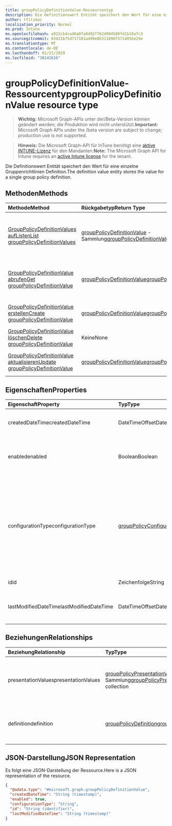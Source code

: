 ```yaml
---
title: groupPolicyDefinitionValue-Ressourcentyp
description: Die Definitionswert Entität speichert den Wert für eine einzelne Gruppenrichtlinien Definition.
author: tfitzmac
localization_priority: Normal
ms.prod: Intune
ms.openlocfilehash: e822cb4ce46a0fa9492f7624904588fd1b10a7c3
ms.sourcegitcommit: 03421b75d717101a499e0b311890f5714056e29e
ms.translationtype: MT
ms.contentlocale: de-DE
ms.lasthandoff: 02/21/2019
ms.locfileid: "30142616"
---
```

# <a name="grouppolicydefinitionvalue-resource-type"></a><span data-ttu-id="5d7bd-103">groupPolicyDefinitionValue-Ressourcentyp</span><span class="sxs-lookup"><span data-stu-id="5d7bd-103">groupPolicyDefinitionValue resource type</span></span>

> <span data-ttu-id="5d7bd-104">**Wichtig:** Microsoft Graph-APIs unter der/Beta-Version können geändert werden; die Produktion wird nicht unterstützt.</span><span class="sxs-lookup"><span data-stu-id="5d7bd-104">**Important:** Microsoft Graph APIs under the /beta version are subject to change; production use is not supported.</span></span>

> <span data-ttu-id="5d7bd-105">**Hinweis:** Die Microsoft Graph-API für InTune benötigt eine [aktive INTUNE-Lizenz](https://go.microsoft.com/fwlink/?linkid=839381) für den Mandanten.</span><span class="sxs-lookup"><span data-stu-id="5d7bd-105">**Note:** The Microsoft Graph API for Intune requires an [active Intune license](https://go.microsoft.com/fwlink/?linkid=839381) for the tenant.</span></span>

<span data-ttu-id="5d7bd-106">Die Definitionswert Entität speichert den Wert für eine einzelne Gruppenrichtlinien Definition.</span><span class="sxs-lookup"><span data-stu-id="5d7bd-106">The definition value entity stores the value for a single group policy definition.</span></span>

## <a name="methods"></a><span data-ttu-id="5d7bd-107">Methoden</span><span class="sxs-lookup"><span data-stu-id="5d7bd-107">Methods</span></span>
|<span data-ttu-id="5d7bd-108">Methode</span><span class="sxs-lookup"><span data-stu-id="5d7bd-108">Method</span></span>|<span data-ttu-id="5d7bd-109">Rückgabetyp</span><span class="sxs-lookup"><span data-stu-id="5d7bd-109">Return Type</span></span>|<span data-ttu-id="5d7bd-110">Beschreibung</span><span class="sxs-lookup"><span data-stu-id="5d7bd-110">Description</span></span>|
|:---|:---|:---|
|[<span data-ttu-id="5d7bd-111">GroupPolicyDefinitionValues aufListen</span><span class="sxs-lookup"><span data-stu-id="5d7bd-111">List groupPolicyDefinitionValues</span></span>](../api/intune-grouppolicy-grouppolicydefinitionvalue-list.md)|<span data-ttu-id="5d7bd-112">[groupPolicyDefinitionValue](../resources/intune-grouppolicy-grouppolicydefinitionvalue.md) -Sammlung</span><span class="sxs-lookup"><span data-stu-id="5d7bd-112">[groupPolicyDefinitionValue](../resources/intune-grouppolicy-grouppolicydefinitionvalue.md) collection</span></span>|<span data-ttu-id="5d7bd-113">AufListen von Eigenschaften und Beziehungen der [groupPolicyDefinitionValue](../resources/intune-grouppolicy-grouppolicydefinitionvalue.md) -Objekte.</span><span class="sxs-lookup"><span data-stu-id="5d7bd-113">List properties and relationships of the [groupPolicyDefinitionValue](../resources/intune-grouppolicy-grouppolicydefinitionvalue.md) objects.</span></span>|
|[<span data-ttu-id="5d7bd-114">GroupPolicyDefinitionValue abrufen</span><span class="sxs-lookup"><span data-stu-id="5d7bd-114">Get groupPolicyDefinitionValue</span></span>](../api/intune-grouppolicy-grouppolicydefinitionvalue-get.md)|[<span data-ttu-id="5d7bd-115">groupPolicyDefinitionValue</span><span class="sxs-lookup"><span data-stu-id="5d7bd-115">groupPolicyDefinitionValue</span></span>](../resources/intune-grouppolicy-grouppolicydefinitionvalue.md)|<span data-ttu-id="5d7bd-116">Lesen von Eigenschaften und Beziehungen des [groupPolicyDefinitionValue](../resources/intune-grouppolicy-grouppolicydefinitionvalue.md) -Objekts.</span><span class="sxs-lookup"><span data-stu-id="5d7bd-116">Read properties and relationships of the [groupPolicyDefinitionValue](../resources/intune-grouppolicy-grouppolicydefinitionvalue.md) object.</span></span>|
|[<span data-ttu-id="5d7bd-117">GroupPolicyDefinitionValue erstellen</span><span class="sxs-lookup"><span data-stu-id="5d7bd-117">Create groupPolicyDefinitionValue</span></span>](../api/intune-grouppolicy-grouppolicydefinitionvalue-create.md)|[<span data-ttu-id="5d7bd-118">groupPolicyDefinitionValue</span><span class="sxs-lookup"><span data-stu-id="5d7bd-118">groupPolicyDefinitionValue</span></span>](../resources/intune-grouppolicy-grouppolicydefinitionvalue.md)|<span data-ttu-id="5d7bd-119">Erstellen eines neuen [groupPolicyDefinitionValue](../resources/intune-grouppolicy-grouppolicydefinitionvalue.md) -Objekts.</span><span class="sxs-lookup"><span data-stu-id="5d7bd-119">Create a new [groupPolicyDefinitionValue](../resources/intune-grouppolicy-grouppolicydefinitionvalue.md) object.</span></span>|
|[<span data-ttu-id="5d7bd-120">GroupPolicyDefinitionValue löschen</span><span class="sxs-lookup"><span data-stu-id="5d7bd-120">Delete groupPolicyDefinitionValue</span></span>](../api/intune-grouppolicy-grouppolicydefinitionvalue-delete.md)|<span data-ttu-id="5d7bd-121">Keine</span><span class="sxs-lookup"><span data-stu-id="5d7bd-121">None</span></span>|<span data-ttu-id="5d7bd-122">Löscht eine [groupPolicyDefinitionValue](../resources/intune-grouppolicy-grouppolicydefinitionvalue.md).</span><span class="sxs-lookup"><span data-stu-id="5d7bd-122">Deletes a [groupPolicyDefinitionValue](../resources/intune-grouppolicy-grouppolicydefinitionvalue.md).</span></span>|
|[<span data-ttu-id="5d7bd-123">GroupPolicyDefinitionValue aktualisieren</span><span class="sxs-lookup"><span data-stu-id="5d7bd-123">Update groupPolicyDefinitionValue</span></span>](../api/intune-grouppolicy-grouppolicydefinitionvalue-update.md)|[<span data-ttu-id="5d7bd-124">groupPolicyDefinitionValue</span><span class="sxs-lookup"><span data-stu-id="5d7bd-124">groupPolicyDefinitionValue</span></span>](../resources/intune-grouppolicy-grouppolicydefinitionvalue.md)|<span data-ttu-id="5d7bd-125">Aktualisieren der Eigenschaften eines [groupPolicyDefinitionValue](../resources/intune-grouppolicy-grouppolicydefinitionvalue.md) -Objekts.</span><span class="sxs-lookup"><span data-stu-id="5d7bd-125">Update the properties of a [groupPolicyDefinitionValue](../resources/intune-grouppolicy-grouppolicydefinitionvalue.md) object.</span></span>|

## <a name="properties"></a><span data-ttu-id="5d7bd-126">Eigenschaften</span><span class="sxs-lookup"><span data-stu-id="5d7bd-126">Properties</span></span>
|<span data-ttu-id="5d7bd-127">Eigenschaft</span><span class="sxs-lookup"><span data-stu-id="5d7bd-127">Property</span></span>|<span data-ttu-id="5d7bd-128">Typ</span><span class="sxs-lookup"><span data-stu-id="5d7bd-128">Type</span></span>|<span data-ttu-id="5d7bd-129">Beschreibung</span><span class="sxs-lookup"><span data-stu-id="5d7bd-129">Description</span></span>|
|:---|:---|:---|
|<span data-ttu-id="5d7bd-130">createdDateTime</span><span class="sxs-lookup"><span data-stu-id="5d7bd-130">createdDateTime</span></span>|<span data-ttu-id="5d7bd-131">DateTimeOffset</span><span class="sxs-lookup"><span data-stu-id="5d7bd-131">DateTimeOffset</span></span>|<span data-ttu-id="5d7bd-132">Das Datum und die Uhrzeit der Erstellung des Objekts.</span><span class="sxs-lookup"><span data-stu-id="5d7bd-132">The date and time the object was created.</span></span>|
|<span data-ttu-id="5d7bd-133">enabled</span><span class="sxs-lookup"><span data-stu-id="5d7bd-133">enabled</span></span>|<span data-ttu-id="5d7bd-134">Boolean</span><span class="sxs-lookup"><span data-stu-id="5d7bd-134">Boolean</span></span>|<span data-ttu-id="5d7bd-135">Aktiviert oder deaktiviert die zugeordnete Gruppenrichtlinien Definition.</span><span class="sxs-lookup"><span data-stu-id="5d7bd-135">Enables or disables the associated group policy definition.</span></span>|
|<span data-ttu-id="5d7bd-136">configurationType</span><span class="sxs-lookup"><span data-stu-id="5d7bd-136">configurationType</span></span>|[<span data-ttu-id="5d7bd-137">groupPolicyConfigurationType</span><span class="sxs-lookup"><span data-stu-id="5d7bd-137">groupPolicyConfigurationType</span></span>](../resources/intune-grouppolicy-grouppolicyconfigurationtype.md)|<span data-ttu-id="5d7bd-138">Gibt an, wie der Wert konfiguriert werden soll.</span><span class="sxs-lookup"><span data-stu-id="5d7bd-138">Specifies how the value should be configured.</span></span> <span data-ttu-id="5d7bd-139">Dabei kann es sich entweder um eine Richtlinie oder eine Präferenz handeln.</span><span class="sxs-lookup"><span data-stu-id="5d7bd-139">This can be either as a Policy or as a Preference.</span></span> <span data-ttu-id="5d7bd-140">Mögliche Werte sind: `policy` und `preference`.</span><span class="sxs-lookup"><span data-stu-id="5d7bd-140">Possible values are: `policy`, `preference`.</span></span>|
|<span data-ttu-id="5d7bd-141">id</span><span class="sxs-lookup"><span data-stu-id="5d7bd-141">id</span></span>|<span data-ttu-id="5d7bd-142">Zeichenfolge</span><span class="sxs-lookup"><span data-stu-id="5d7bd-142">String</span></span>|<span data-ttu-id="5d7bd-143">Schlüssel der Entität</span><span class="sxs-lookup"><span data-stu-id="5d7bd-143">Key of the entity.</span></span>|
|<span data-ttu-id="5d7bd-144">lastModifiedDateTime</span><span class="sxs-lookup"><span data-stu-id="5d7bd-144">lastModifiedDateTime</span></span>|<span data-ttu-id="5d7bd-145">DateTimeOffset</span><span class="sxs-lookup"><span data-stu-id="5d7bd-145">DateTimeOffset</span></span>|<span data-ttu-id="5d7bd-146">Datum und Uhrzeit der letzten Änderung der Entität.</span><span class="sxs-lookup"><span data-stu-id="5d7bd-146">The date and time the entity was last modified.</span></span>|

## <a name="relationships"></a><span data-ttu-id="5d7bd-147">Beziehungen</span><span class="sxs-lookup"><span data-stu-id="5d7bd-147">Relationships</span></span>
|<span data-ttu-id="5d7bd-148">Beziehung</span><span class="sxs-lookup"><span data-stu-id="5d7bd-148">Relationship</span></span>|<span data-ttu-id="5d7bd-149">Typ</span><span class="sxs-lookup"><span data-stu-id="5d7bd-149">Type</span></span>|<span data-ttu-id="5d7bd-150">Beschreibung</span><span class="sxs-lookup"><span data-stu-id="5d7bd-150">Description</span></span>|
|:---|:---|:---|
|<span data-ttu-id="5d7bd-151">presentationValues</span><span class="sxs-lookup"><span data-stu-id="5d7bd-151">presentationValues</span></span>|<span data-ttu-id="5d7bd-152">[groupPolicyPresentationValue](../resources/intune-grouppolicy-grouppolicypresentationvalue.md) -Sammlung</span><span class="sxs-lookup"><span data-stu-id="5d7bd-152">[groupPolicyPresentationValue](../resources/intune-grouppolicy-grouppolicypresentationvalue.md) collection</span></span>|<span data-ttu-id="5d7bd-153">Die zugeordneten Gruppenrichtlinien-Präsentations Werte mit dem Definitionswert.</span><span class="sxs-lookup"><span data-stu-id="5d7bd-153">The associated group policy presentation values with the definition value.</span></span>|
|<span data-ttu-id="5d7bd-154">definition</span><span class="sxs-lookup"><span data-stu-id="5d7bd-154">definition</span></span>|[<span data-ttu-id="5d7bd-155">groupPolicyDefinition</span><span class="sxs-lookup"><span data-stu-id="5d7bd-155">groupPolicyDefinition</span></span>](../resources/intune-grouppolicy-grouppolicydefinition.md)|<span data-ttu-id="5d7bd-156">Die zugeordnete Gruppenrichtlinien Definition mit dem Wert.</span><span class="sxs-lookup"><span data-stu-id="5d7bd-156">The associated group policy definition with the value.</span></span>|

## <a name="json-representation"></a><span data-ttu-id="5d7bd-157">JSON-Darstellung</span><span class="sxs-lookup"><span data-stu-id="5d7bd-157">JSON Representation</span></span>
<span data-ttu-id="5d7bd-158">Es folgt eine JSON-Darstellung der Ressource.</span><span class="sxs-lookup"><span data-stu-id="5d7bd-158">Here is a JSON representation of the resource.</span></span>
<!-- {
  "blockType": "resource",
  "keyProperty": "id",
  "@odata.type": "microsoft.graph.groupPolicyDefinitionValue"
}
-->
``` json
{
  "@odata.type": "#microsoft.graph.groupPolicyDefinitionValue",
  "createdDateTime": "String (timestamp)",
  "enabled": true,
  "configurationType": "String",
  "id": "String (identifier)",
  "lastModifiedDateTime": "String (timestamp)"
}
```




